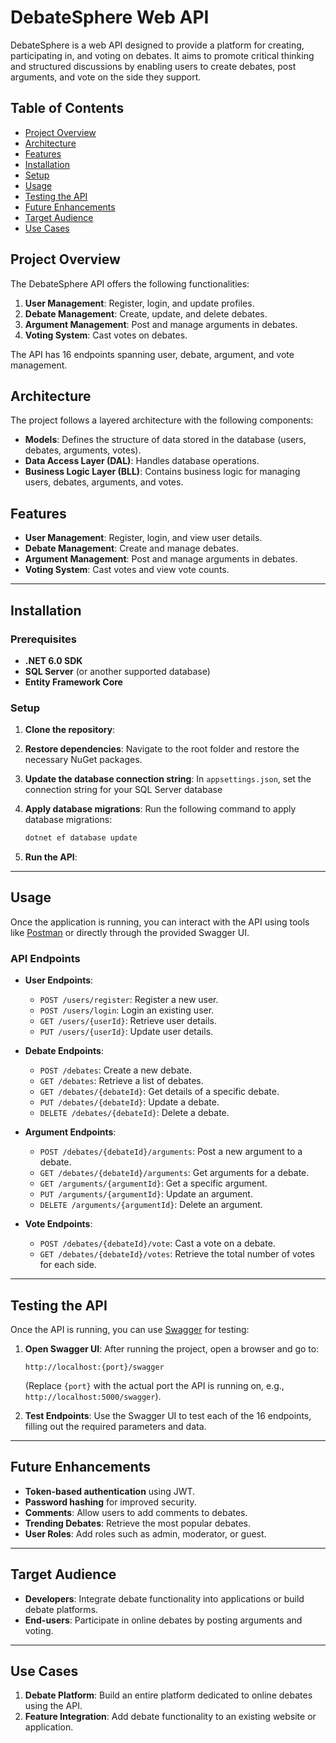 # DebateSphere Web API

DebateSphere is a web API designed to provide a platform for creating, participating in, and voting on debates. It aims to promote critical thinking and structured discussions by enabling users to create debates, post arguments, and vote on the side they support.

## Table of Contents

- [Project Overview](#project-overview)
- [Architecture](#architecture)
- [Features](#features)
- [Installation](#installation)
- [Setup](#setup)
- [Usage](#usage)
- [Testing the API](#testing-the-api)
- [Future Enhancements](#future-enhancements)
- [Target Audience](#target-audience)
- [Use Cases](#use-cases)

## Project Overview

The DebateSphere API offers the following functionalities:
1. **User Management**: Register, login, and update profiles.
2. **Debate Management**: Create, update, and delete debates.
3. **Argument Management**: Post and manage arguments in debates.
4. **Voting System**: Cast votes on debates.

The API has 16 endpoints spanning user, debate, argument, and vote management.

## Architecture

The project follows a layered architecture with the following components:
- **Models**: Defines the structure of data stored in the database (users, debates, arguments, votes).
- **Data Access Layer (DAL)**: Handles database operations.
- **Business Logic Layer (BLL)**: Contains business logic for managing users, debates, arguments, and votes.

## Features

- **User Management**: Register, login, and view user details.
- **Debate Management**: Create and manage debates.
- **Argument Management**: Post and manage arguments in debates.
- **Voting System**: Cast votes and view vote counts.

---

## Installation

### Prerequisites

- **.NET 6.0 SDK**
- **SQL Server** (or another supported database)
- **Entity Framework Core**

### Setup

1. **Clone the repository**:

2. **Restore dependencies**:
   Navigate to the root folder and restore the necessary NuGet packages.

3. **Update the database connection string**:
   In `appsettings.json`, set the connection string for your SQL Server database

4. **Apply database migrations**:
   Run the following command to apply database migrations:
   ```bash
   dotnet ef database update
   ```

5. **Run the API**:

---

## Usage

Once the application is running, you can interact with the API using tools like [Postman](https://www.postman.com/) or directly through the provided Swagger UI.

### API Endpoints

- **User Endpoints**:
  - `POST /users/register`: Register a new user.
  - `POST /users/login`: Login an existing user.
  - `GET /users/{userId}`: Retrieve user details.
  - `PUT /users/{userId}`: Update user details.

- **Debate Endpoints**:
  - `POST /debates`: Create a new debate.
  - `GET /debates`: Retrieve a list of debates.
  - `GET /debates/{debateId}`: Get details of a specific debate.
  - `PUT /debates/{debateId}`: Update a debate.
  - `DELETE /debates/{debateId}`: Delete a debate.

- **Argument Endpoints**:
  - `POST /debates/{debateId}/arguments`: Post a new argument to a debate.
  - `GET /debates/{debateId}/arguments`: Get arguments for a debate.
  - `GET /arguments/{argumentId}`: Get a specific argument.
  - `PUT /arguments/{argumentId}`: Update an argument.
  - `DELETE /arguments/{argumentId}`: Delete an argument.

- **Vote Endpoints**:
  - `POST /debates/{debateId}/vote`: Cast a vote on a debate.
  - `GET /debates/{debateId}/votes`: Retrieve the total number of votes for each side.

---

## Testing the API

Once the API is running, you can use [Swagger](https://swagger.io/) for testing:

1. **Open Swagger UI**:
   After running the project, open a browser and go to:
   ```
   http://localhost:{port}/swagger
   ```
   (Replace `{port}` with the actual port the API is running on, e.g., `http://localhost:5000/swagger`).

2. **Test Endpoints**:
   Use the Swagger UI to test each of the 16 endpoints, filling out the required parameters and data.

---

## Future Enhancements

- **Token-based authentication** using JWT.
- **Password hashing** for improved security.
- **Comments**: Allow users to add comments to debates.
- **Trending Debates**: Retrieve the most popular debates.
- **User Roles**: Add roles such as admin, moderator, or guest.

---

## Target Audience

- **Developers**: Integrate debate functionality into applications or build debate platforms.
- **End-users**: Participate in online debates by posting arguments and voting.

---

## Use Cases

1. **Debate Platform**: Build an entire platform dedicated to online debates using the API.
2. **Feature Integration**: Add debate functionality to an existing website or application.